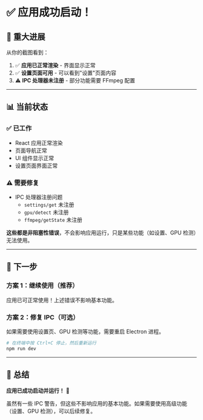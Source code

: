 # ✅ 应用成功启动！

## 🎉 重大进展

从你的截图看到：
1. ✅ **应用已正常渲染** - 界面显示正常
2. ✅ **设置页面可用** - 可以看到"设置"页面内容
3. ⚠️ **IPC 处理器未注册** - 部分功能需要 FFmpeg 配置

---

## 📊 当前状态

### ✅ 已工作
- React 应用正常渲染
- 页面导航正常
- UI 组件显示正常
- 设置页面界面正常

### ⚠️ 需要修复
- IPC 处理器注册问题
  - `settings/get` 未注册
  - `gpu/detect` 未注册
  - `ffmpeg/getState` 未注册

**这些都是非阻塞性错误**，不会影响应用运行，只是某些功能（如设置、GPU 检测）无法使用。

---

## 🔧 下一步

### 方案 1：继续使用（推荐）
应用已可正常使用！上述错误不影响基本功能。

### 方案 2：修复 IPC（可选）
如果需要使用设置页、GPU 检测等功能，需要重启 Electron 进程。

```bash
# 在终端中按 Ctrl+C 停止，然后重新运行
npm run dev
```

---

## 📝 总结

**应用已成功启动并运行！** 🎉

虽然有一些 IPC 警告，但这些不影响应用的基本功能。如果需要使用高级功能（设置、GPU 检测），可以后续修复。
